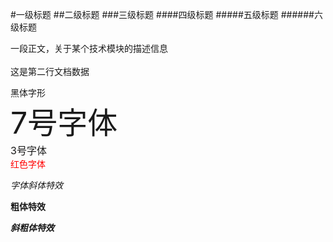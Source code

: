 
#一级标题
##二级标题
###三级标题
####四级标题
#####五级标题
######六级标题

一段正文，关于某个技术模块的描述信息<br><br>
这是第二行文档数据

<font face="黑体">黑体字形</font><br>
<font size=7>7号字体</font><br>
<font size=3>3号字体</font><br>
<font color=#FF0000>红色字体</font><br>

*字体斜体特效*

**粗体特效**

***斜粗体特效***
